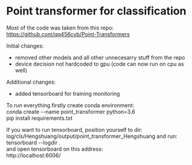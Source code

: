# Point transformer for classification

Most of the code was taken from this repo: https://github.com/qq456cvb/Point-Transformers

Initial changes:
- removed other models and all other unnecesarry stuff from the repo
- device decision not hardcoded to gpu (code can now run on cpu as well)

Additional changes:
- added tensorboard for training monitoring

To run everything firstly create conda environment: <br/>
conda create --name point_transformer python=3.6 <br/>
pip install requirements.txt

If you want to run tensorboard, position yourself to dir: log/cls/Hengshuang/output/point_transformer_Hengshuang and run: <br/>
tensorboard --logdir . <br/>
and open tensorboard on this address: <br/>
http://localhost:6006/


